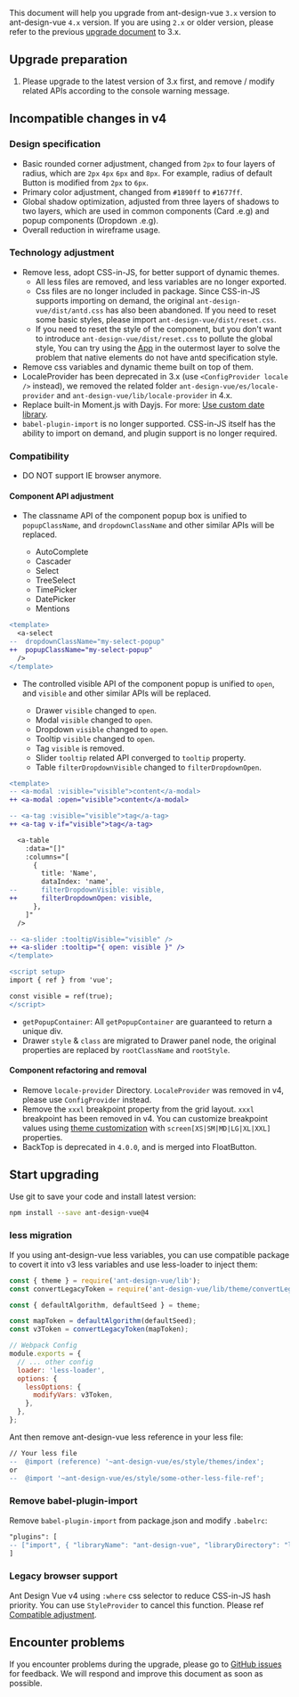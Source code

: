 This document will help you upgrade from ant-design-vue `3.x` version to ant-design-vue `4.x` version. If you are using `2.x` or older version, please refer to the previous [upgrade document](/docs/vue/migration-v3) to 3.x.

## Upgrade preparation

1. Please upgrade to the latest version of 3.x first, and remove / modify related APIs according to the console warning message.

## Incompatible changes in v4

### Design specification

- Basic rounded corner adjustment, changed from `2px` to four layers of radius, which are `2px` `4px` `6px` and `8px`. For example, radius of default Button is modified from `2px` to `6px`.
- Primary color adjustment, changed from `#1890ff` to `#1677ff`.
- Global shadow optimization, adjusted from three layers of shadows to two layers, which are used in common components (Card .e.g) and popup components (Dropdown .e.g).
- Overall reduction in wireframe usage.

### Technology adjustment

- Remove less, adopt CSS-in-JS, for better support of dynamic themes.
  - All less files are removed, and less variables are no longer exported.
  - Css files are no longer included in package. Since CSS-in-JS supports importing on demand, the original `ant-design-vue/dist/antd.css` has also been abandoned. If you need to reset some basic styles, please import `ant-design-vue/dist/reset.css`.
  - If you need to reset the style of the component, but you don't want to introduce `ant-design-vue/dist/reset.css` to pollute the global style, You can try using the [App](/components/app) in the outermost layer to solve the problem that native elements do not have antd specification style.
- Remove css variables and dynamic theme built on top of them.
- LocaleProvider has been deprecated in 3.x (use `<ConfigProvider locale />` instead), we removed the related folder `ant-design-vue/es/locale-provider` and `ant-design-vue/lib/locale-provider` in 4.x.
- Replace built-in Moment.js with Dayjs. For more: [Use custom date library](/docs/vue/use-custom-date-library/).
- `babel-plugin-import` is no longer supported. CSS-in-JS itself has the ability to import on demand, and plugin support is no longer required.

### Compatibility

- DO NOT support IE browser anymore.

#### Component API adjustment

- The classname API of the component popup box is unified to `popupClassName`, and `dropdownClassName` and other similar APIs will be replaced.

  - AutoComplete
  - Cascader
  - Select
  - TreeSelect
  - TimePicker
  - DatePicker
  - Mentions

```diff
<template>
  <a-select
--  dropdownClassName="my-select-popup"
++  popupClassName="my-select-popup"
  />
</template>
```

- The controlled visible API of the component popup is unified to `open`, and `visible` and other similar APIs will be replaced.

  - Drawer `visible` changed to `open`.
  - Modal `visible` changed to `open`.
  - Dropdown `visible` changed to `open`.
  - Tooltip `visible` changed to `open`.
  - Tag `visible` is removed.
  - Slider `tooltip` related API converged to `tooltip` property.
  - Table `filterDropdownVisible` changed to `filterDropdownOpen`.

```diff
<template>
-- <a-modal :visible="visible">content</a-modal>
++ <a-modal :open="visible">content</a-modal>

-- <a-tag :visible="visible">tag</a-tag>
++ <a-tag v-if="visible">tag</a-tag>

  <a-table
    :data="[]"
    :columns="[
      {
        title: 'Name',
        dataIndex: 'name',
--      filterDropdownVisible: visible,
++      filterDropdownOpen: visible,
      },
    ]"
  />

-- <a-slider :tooltipVisible="visible" />
++ <a-slider :tooltip="{ open: visible }" />
</template>

<script setup>
import { ref } from 'vue';

const visible = ref(true);
</script>
```

- `getPopupContainer`: All `getPopupContainer` are guaranteed to return a unique div.
- Drawer `style` & `class` are migrated to Drawer panel node, the original properties are replaced by `rootClassName` and `rootStyle`.

#### Component refactoring and removal

- Remove `locale-provider` Directory. `LocaleProvider` was removed in v4, please use `ConfigProvider` instead.
- Remove the `xxxl` breakpoint property from the grid layout. `xxxl` breakpoint has been removed in v4. You can customize breakpoint values using [theme customization](/docs/vue/customize-theme) with `screen[XS|SM|MD|LG|XL|XXL]` properties.
- BackTop is deprecated in `4.0.0`, and is merged into FloatButton.

## Start upgrading

Use git to save your code and install latest version:

```bash
npm install --save ant-design-vue@4
```

### less migration

If you using ant-design-vue less variables, you can use compatible package to covert it into v3 less variables and use less-loader to inject them:

```js
const { theme } = require('ant-design-vue/lib');
const convertLegacyToken = require('ant-design-vue/lib/theme/convertLegacyToken');

const { defaultAlgorithm, defaultSeed } = theme;

const mapToken = defaultAlgorithm(defaultSeed);
const v3Token = convertLegacyToken(mapToken);

// Webpack Config
module.exports = {
  // ... other config
  loader: 'less-loader',
  options: {
    lessOptions: {
      modifyVars: v3Token,
    },
  },
};
```

Ant then remove ant-design-vue less reference in your less file:

```diff
// Your less file
--  @import (reference) '~ant-design-vue/es/style/themes/index';
or
--  @import '~ant-design-vue/es/style/some-other-less-file-ref';
```

### Remove babel-plugin-import

Remove `babel-plugin-import` from package.json and modify `.babelrc`:

```diff
"plugins": [
-- ["import", { "libraryName": "ant-design-vue", "libraryDirectory": "lib"}, "ant-design-vue"],
]
```

### Legacy browser support

Ant Design Vue v4 using `:where` css selector to reduce CSS-in-JS hash priority. You can use `StyleProvider` to cancel this function. Please ref [Compatible adjustment](/docs/vue/customize-theme#compatible-adjustment).

## Encounter problems

If you encounter problems during the upgrade, please go to [GitHub issues](https://github.com/vueComponent/ant-design-vue/issues) for feedback. We will respond and improve this document as soon as possible.
